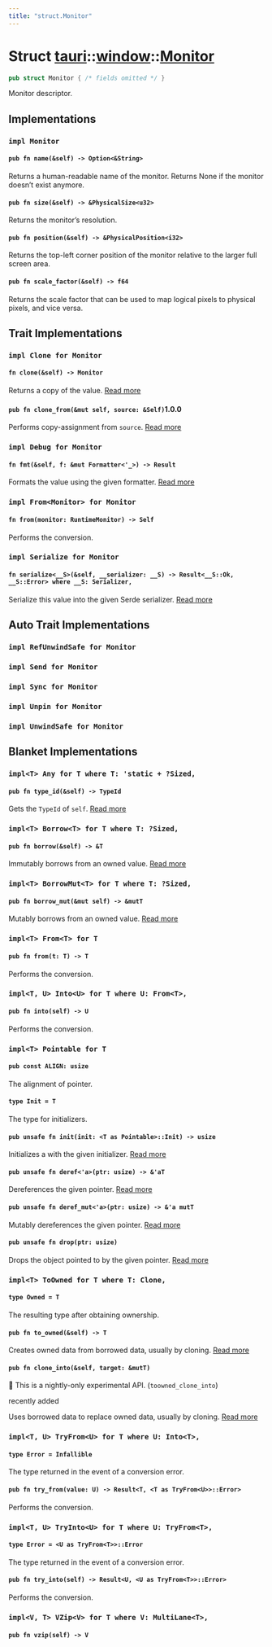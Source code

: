 ```yaml
---
title: "struct.Monitor"
---
```


# Struct [tauri](/docs/api/rust/tauri/../index.html)::​[window](/docs/api/rust/tauri/index.html)::​[Monitor](/docs/api/rust/tauri/)

```rs
pub struct Monitor { /* fields omitted */ }
```

Monitor descriptor.

## Implementations

### `impl Monitor`

#### `pub fn name(&self) -> Option<&String>`

Returns a human-readable name of the monitor. Returns None if the monitor doesn’t exist anymore.

#### `pub fn size(&self) -> &PhysicalSize<u32>`

Returns the monitor’s resolution.

#### `pub fn position(&self) -> &PhysicalPosition<i32>`

Returns the top-left corner position of the monitor relative to the larger full screen area.

#### `pub fn scale_factor(&self) -> f64`

Returns the scale factor that can be used to map logical pixels to physical pixels, and vice versa.

## Trait Implementations

### `impl Clone for Monitor`

#### `fn clone(&self) -> Monitor`

Returns a copy of the value. [Read more](https://doc.rust-lang.org/nightly/core/clone/trait.Clone.html#tymethod.clone)

#### `pub fn clone_from(&mut self, source: &Self)`1.0.0

Performs copy-assignment from `source`. [Read more](https://doc.rust-lang.org/nightly/core/clone/trait.Clone.html#method.clone_from)

### `impl Debug for Monitor`

#### `fn fmt(&self, f: &mut Formatter<'_>) -> Result`

Formats the value using the given formatter. [Read more](https://doc.rust-lang.org/nightly/core/fmt/trait.Debug.html#tymethod.fmt)

### `impl From<Monitor> for Monitor`

#### `fn from(monitor: RuntimeMonitor) -> Self`

Performs the conversion.

### `impl Serialize for Monitor`

#### `fn serialize<__S>(&self, __serializer: __S) -> Result<__S::Ok, __S::Error> where __S: Serializer,`

Serialize this value into the given Serde serializer. [Read more](https://docs.rs/serde/1.0.126/serde/ser/trait.Serialize.html#tymethod.serialize)

## Auto Trait Implementations

### `impl RefUnwindSafe for Monitor`

### `impl Send for Monitor`

### `impl Sync for Monitor`

### `impl Unpin for Monitor`

### `impl UnwindSafe for Monitor`

## Blanket Implementations

### `impl<T> Any for T where T: 'static + ?Sized,`

#### `pub fn type_id(&self) -> TypeId`

Gets the `TypeId` of `self`. [Read more](https://doc.rust-lang.org/nightly/core/any/trait.Any.html#tymethod.type_id)

### `impl<T> Borrow<T> for T where T: ?Sized,`

#### `pub fn borrow(&self) -> &T`

Immutably borrows from an owned value. [Read more](https://doc.rust-lang.org/nightly/core/borrow/trait.Borrow.html#tymethod.borrow)

### `impl<T> BorrowMut<T> for T where T: ?Sized,`

#### `pub fn borrow_mut(&mut self) -> &mutT`

Mutably borrows from an owned value. [Read more](https://doc.rust-lang.org/nightly/core/borrow/trait.BorrowMut.html#tymethod.borrow_mut)

### `impl<T> From<T> for T`

#### `pub fn from(t: T) -> T`

Performs the conversion.

### `impl<T, U> Into<U> for T where U: From<T>,`

#### `pub fn into(self) -> U`

Performs the conversion.

### `impl<T> Pointable for T`

#### `pub const ALIGN: usize`

The alignment of pointer.

#### `type Init = T`

The type for initializers.

#### `pub unsafe fn init(init: <T as Pointable>::Init) -> usize`

Initializes a with the given initializer. [Read more](/docs/api/rust/tauri/about:blank#tymethod.init)

#### `pub unsafe fn deref<'a>(ptr: usize) -> &'aT`

Dereferences the given pointer. [Read more](/docs/api/rust/tauri/about:blank#tymethod.deref)

#### `pub unsafe fn deref_mut<'a>(ptr: usize) -> &'a mutT`

Mutably dereferences the given pointer. [Read more](/docs/api/rust/tauri/about:blank#tymethod.deref_mut)

#### `pub unsafe fn drop(ptr: usize)`

Drops the object pointed to by the given pointer. [Read more](/docs/api/rust/tauri/about:blank#tymethod.drop)

### `impl<T> ToOwned for T where T: Clone,`

#### `type Owned = T`

The resulting type after obtaining ownership.

#### `pub fn to_owned(&self) -> T`

Creates owned data from borrowed data, usually by cloning. [Read more](https://doc.rust-lang.org/nightly/alloc/borrow/trait.ToOwned.html#tymethod.to_owned)

#### `pub fn clone_into(&self, target: &mutT)`

🔬 This is a nightly-only experimental API. (`toowned_clone_into`)

recently added

Uses borrowed data to replace owned data, usually by cloning. [Read more](https://doc.rust-lang.org/nightly/alloc/borrow/trait.ToOwned.html#method.clone_into)

### `impl<T, U> TryFrom<U> for T where U: Into<T>,`

#### `type Error = Infallible`

The type returned in the event of a conversion error.

#### `pub fn try_from(value: U) -> Result<T, <T as TryFrom<U>>::Error>`

Performs the conversion.

### `impl<T, U> TryInto<U> for T where U: TryFrom<T>,`

#### `type Error = <U as TryFrom<T>>::Error`

The type returned in the event of a conversion error.

#### `pub fn try_into(self) -> Result<U, <U as TryFrom<T>>::Error>`

Performs the conversion.

### `impl<V, T> VZip<V> for T where V: MultiLane<T>,`

#### `pub fn vzip(self) -> V`
